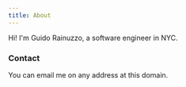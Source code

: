 ```yaml
---
title: About
---
```


Hi! I'm Guido Rainuzzo, a software engineer in NYC.

### Contact
You can email me on any address at this domain.
